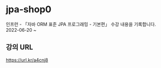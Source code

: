 # jpa-shop0
인프런 - 「자바 ORM 표준 JPA 프로그래밍 - 기본편」 수강 내용을 기록합니다.  
2022-06-20 ~ 

## 강의 URL
https://url.kr/a4cnj8
